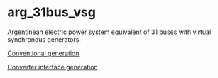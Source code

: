 # arg_31bus_vsg
Argentinean electric power system equivalent of 31 buses with virtual synchronous generators.


[Conventional generation](https://github.com/jmmauricio/arg_31bus_vsg/blob/master/data_syn.md)

[Converter interface generation](https://github.com/jmmauricio/arg_31bus_vsg/blob/master/data_cig.dat)
